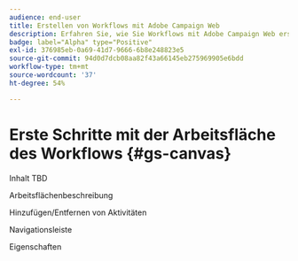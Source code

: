 ```yaml
---
audience: end-user
title: Erstellen von Workflows mit Adobe Campaign Web
description: Erfahren Sie, wie Sie Workflows mit Adobe Campaign Web erstellen
badge: label="Alpha" type="Positive"
exl-id: 376985eb-0a69-41d7-9666-6b8e248823e5
source-git-commit: 94d0d7dcb08aa82f43a66145eb275969905e6bdd
workflow-type: tm+mt
source-wordcount: '37'
ht-degree: 54%

---
```


# Erste Schritte mit der Arbeitsfläche des Workflows {#gs-canvas}

Inhalt TBD

Arbeitsflächenbeschreibung

Hinzufügen/Entfernen von Aktivitäten

Navigationsleiste

Eigenschaften
